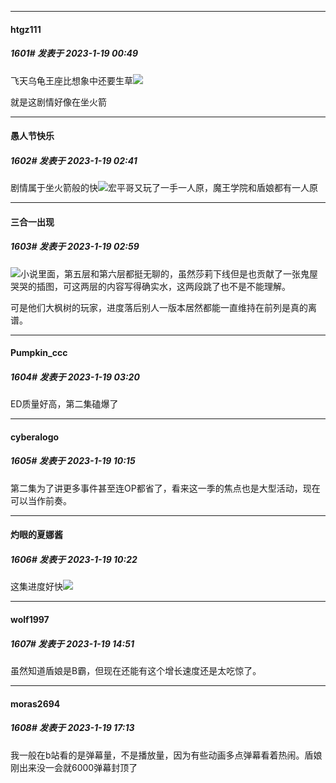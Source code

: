 

*****

####  htgz111  
##### 1601#       发表于 2023-1-19 00:49

飞天乌龟王座比想象中还要生草<img src="https://static.saraba1st.com/image/smiley/face2017/066.png" referrerpolicy="no-referrer">

就是这剧情好像在坐火箭



*****

####  愚人节快乐  
##### 1602#       发表于 2023-1-19 02:41

剧情属于坐火箭般的快<img src="https://static.saraba1st.com/image/smiley/face2017/067.png" referrerpolicy="no-referrer">宏平哥又玩了一手一人原，魔王学院和盾娘都有一人原



*****

####  三合一出现  
##### 1603#       发表于 2023-1-19 02:59

<img src="https://static.saraba1st.com/image/smiley/face2017/067.png" referrerpolicy="no-referrer">小说里面，第五层和第六层都挺无聊的，虽然莎莉下线但是也贡献了一张鬼屋哭哭的插图，可这两层的内容写得确实水，这两段跳了也不是不能理解。

可是他们大枫树的玩家，进度落后别人一版本居然都能一直维持在前列是真的离谱。



*****

####  Pumpkin_ccc  
##### 1604#       发表于 2023-1-19 03:20

ED质量好高，第二集磕爆了



*****

####  cyberalogo  
##### 1605#       发表于 2023-1-19 10:15

第二集为了讲更多事件甚至连OP都省了，看来这一季的焦点也是大型活动，现在可以当作前奏。



*****

####  灼眼的夏娜酱  
##### 1606#       发表于 2023-1-19 10:22

这集进度好快<img src="https://static.saraba1st.com/image/smiley/face2017/069.png" referrerpolicy="no-referrer">



*****

####  wolf1997  
##### 1607#       发表于 2023-1-19 14:51

虽然知道盾娘是B霸，但现在还能有这个增长速度还是太吃惊了。



*****

####  moras2694  
##### 1608#       发表于 2023-1-19 17:13

我一般在b站看的是弹幕量，不是播放量，因为有些动画多点弹幕看着热闹。盾娘刚出来没一会就6000弹幕封顶了

